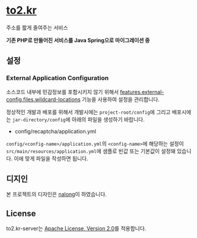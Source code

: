 # [to2.kr](https://to2.kr)

주소를 짧게 줄여주는 서비스

**기존 PHP로 만들어진 서비스를 Java Spring으로 마이그레이션 중**

## 설정

### External Application Configuration

소스코드 내부에 민감정보를 포함시키지 않기 위해서 [features.external-config.files.wildcard-locations](https://docs.spring.io/spring-boot/docs/2.5.x/reference/html/features.html#features.external-config.files.wildcard-locations) 기능을 사용하여 설정을 관리합니다.

정상적인 개발과 배포를 위해서 개발시에는 `project-root/config`에 그리고 배포시에는 `jar-directory/config`에 아래의 파일을 생성하기 바랍니다.

- config/recaptcha/application.yml

`config/<config-name>/application.yml`의 `<config-name>`에 해당하는 설정이 `src/main/resources/application.yml`에 샘플로 빈값 또는 기본값이 설정돼 있습니다. 이에 맞게 파일을 작성하면 됩니다.

## 디지인

본 프로젝트의 디자인은 [nalong](https://nalong.studio)이 하였습니다.

## License

to2.kr-server는 [Apache License, Version 2.0](./LICENSE)를 적용합니다.
